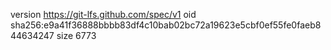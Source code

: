 version https://git-lfs.github.com/spec/v1
oid sha256:e9a41f36888bbbb83df4c10bab02bc72a19623e5cbf0ef55fe0faeb844634247
size 6773
